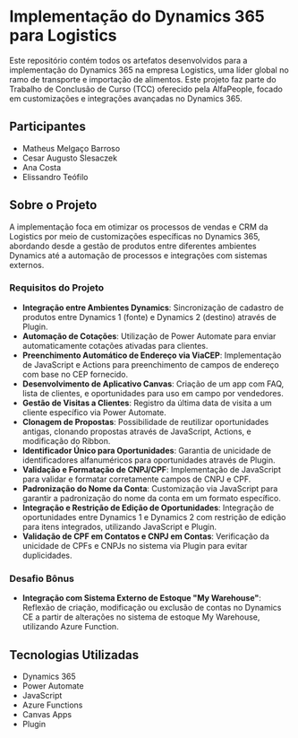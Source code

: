 # Implementação do Dynamics 365 para Logistics

Este repositório contém todos os artefatos desenvolvidos para a implementação do Dynamics 365 na empresa Logistics, uma líder global no ramo de transporte e importação de alimentos. Este projeto faz parte do Trabalho de Conclusão de Curso (TCC) oferecido pela AlfaPeople, focado em customizações e integrações avançadas no Dynamics 365.

## Participantes

- Matheus Melgaço Barroso
- Cesar Augusto Slesaczek
- Ana Costa
- Elissandro Teófilo

## Sobre o Projeto

A implementação foca em otimizar os processos de vendas e CRM da Logistics por meio de customizações específicas no Dynamics 365, abordando desde a gestão de produtos entre diferentes ambientes Dynamics até a automação de processos e integrações com sistemas externos.

### Requisitos do Projeto

- **Integração entre Ambientes Dynamics**: Sincronização de cadastro de produtos entre Dynamics 1 (fonte) e Dynamics 2 (destino) através de Plugin.
- **Automação de Cotações**: Utilização de Power Automate para enviar automaticamente cotações ativadas para clientes.
- **Preenchimento Automático de Endereço via ViaCEP**: Implementação de JavaScript e Actions para preenchimento de campos de endereço com base no CEP fornecido.
- **Desenvolvimento de Aplicativo Canvas**: Criação de um app com FAQ, lista de clientes, e oportunidades para uso em campo por vendedores.
- **Gestão de Visitas a Clientes**: Registro da última data de visita a um cliente específico via Power Automate.
- **Clonagem de Propostas**: Possibilidade de reutilizar oportunidades antigas, clonando propostas através de JavaScript, Actions, e modificação do Ribbon.
- **Identificador Único para Oportunidades**: Garantia de unicidade de identificadores alfanuméricos para oportunidades através de Plugin.
- **Validação e Formatação de CNPJ/CPF**: Implementação de JavaScript para validar e formatar corretamente campos de CNPJ e CPF.
- **Padronização do Nome da Conta**: Customização via JavaScript para garantir a padronização do nome da conta em um formato específico.
- **Integração e Restrição de Edição de Oportunidades**: Integração de oportunidades entre Dynamics 1 e Dynamics 2 com restrição de edição para itens integrados, utilizando JavaScript e Plugin.
- **Validação de CPF em Contatos e CNPJ em Contas**: Verificação da unicidade de CPFs e CNPJs no sistema via Plugin para evitar duplicidades.

### Desafio Bônus

- **Integração com Sistema Externo de Estoque "My Warehouse"**: Reflexão de criação, modificação ou exclusão de contas no Dynamics CE a partir de alterações no sistema de estoque My Warehouse, utilizando Azure Function.

## Tecnologias Utilizadas

- Dynamics 365 
- Power Automate
- JavaScript
- Azure Functions
- Canvas Apps
- Plugin 
